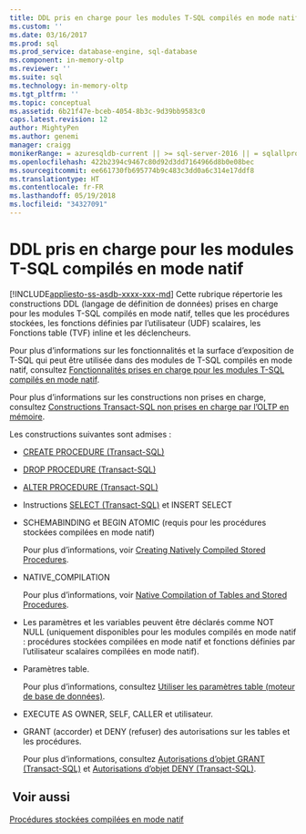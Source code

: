 ```yaml
---
title: DDL pris en charge pour les modules T-SQL compilés en mode natif | Microsoft Docs
ms.custom: ''
ms.date: 03/16/2017
ms.prod: sql
ms.prod_service: database-engine, sql-database
ms.component: in-memory-oltp
ms.reviewer: ''
ms.suite: sql
ms.technology: in-memory-oltp
ms.tgt_pltfrm: ''
ms.topic: conceptual
ms.assetid: 6b21f47e-bceb-4054-8b3c-9d39bb9583c0
caps.latest.revision: 12
author: MightyPen
ms.author: genemi
manager: craigg
monikerRange: = azuresqldb-current || >= sql-server-2016 || = sqlallproducts-allversions
ms.openlocfilehash: 422b2394c9467c80d92d3dd7164966d8b0e08bec
ms.sourcegitcommit: ee661730fb695774b9c483c3dd0a6c314e17ddf8
ms.translationtype: HT
ms.contentlocale: fr-FR
ms.lasthandoff: 05/19/2018
ms.locfileid: "34327091"
---
```

# <a name="supported-ddl-for-natively-compiled-t-sql-modules"></a>DDL pris en charge pour les modules T-SQL compilés en mode natif
[!INCLUDE[appliesto-ss-asdb-xxxx-xxx-md](../../includes/appliesto-ss-asdb-xxxx-xxx-md.md)]
  Cette rubrique répertorie les constructions DDL (langage de définition de données) prises en charge pour les modules T-SQL compilés en mode natif, telles que les procédures stockées, les fonctions définies par l’utilisateur (UDF) scalaires, les Fonctions table (TVF) inline et les déclencheurs.  
  
 Pour plus d’informations sur les fonctionnalités et la surface d’exposition de T-SQL qui peut être utilisée dans des modules de T-SQL compilés en mode natif, consultez [Fonctionnalités prises en charge pour les modules T-SQL compilés en mode natif](../../relational-databases/in-memory-oltp/supported-features-for-natively-compiled-t-sql-modules.md).  
  
 Pour plus d’informations sur les constructions non prises en charge, consultez [Constructions Transact-SQL non prises en charge par l’OLTP en mémoire](../../relational-databases/in-memory-oltp/transact-sql-constructs-not-supported-by-in-memory-oltp.md).  
  
 Les constructions suivantes sont admises :  
  
-   [CREATE PROCEDURE &#40;Transact-SQL&#41;](../../t-sql/statements/create-procedure-transact-sql.md)  
  
-   [DROP PROCEDURE &#40;Transact-SQL&#41;](../../t-sql/statements/drop-procedure-transact-sql.md)  
  
-   [ALTER PROCEDURE &#40;Transact-SQL&#41;](../../t-sql/statements/alter-procedure-transact-sql.md)  
  
-   Instructions [SELECT &#40;Transact-SQL&#41;](../../t-sql/queries/select-transact-sql.md) et INSERT SELECT  
  
-   SCHEMABINDING et BEGIN ATOMIC (requis pour les procédures stockées compilées en mode natif)  
  
     Pour plus d’informations, voir [Creating Natively Compiled Stored Procedures](../../relational-databases/in-memory-oltp/creating-natively-compiled-stored-procedures.md).  
  
-   NATIVE_COMPILATION  
  
     Pour plus d’informations, voir [Native Compilation of Tables and Stored Procedures](../../relational-databases/in-memory-oltp/native-compilation-of-tables-and-stored-procedures.md).  
  
-   Les paramètres et les variables peuvent être déclarés comme NOT NULL (uniquement disponibles pour les modules compilés en mode natif : procédures stockées compilées en mode natif et fonctions définies par l’utilisateur scalaires compilées en mode natif).  
  
-   Paramètres table.  
  
     Pour plus d’informations, consultez [Utiliser les paramètres table &#40;moteur de base de données&#41;](../../relational-databases/tables/use-table-valued-parameters-database-engine.md).  
  
-   EXECUTE AS OWNER, SELF, CALLER et utilisateur.  
  
-   GRANT (accorder) et DENY (refuser) des autorisations sur les tables et les procédures.  
  
     Pour plus d’informations, consultez [Autorisations d’objet GRANT &#40;Transact-SQL&#41;](../../t-sql/statements/grant-object-permissions-transact-sql.md) et [Autorisations d’objet DENY &#40;Transact-SQL&#41;](../../t-sql/statements/deny-object-permissions-transact-sql.md).  
  
## <a name="see-also"></a> Voir aussi  
 [Procédures stockées compilées en mode natif](../../relational-databases/in-memory-oltp/natively-compiled-stored-procedures.md)  
  
  
